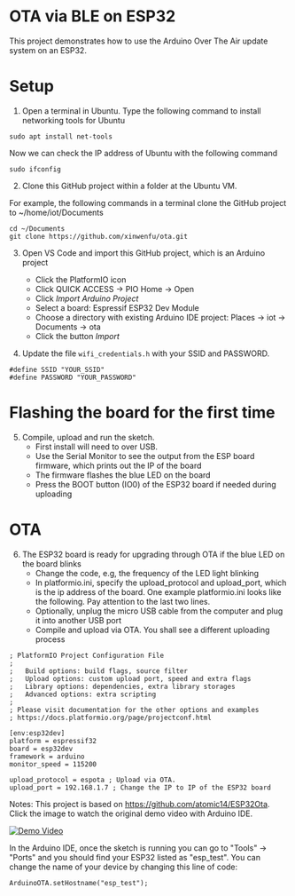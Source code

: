 # OTA via BLE on ESP32

This project demonstrates how to use the Arduino Over The Air update system on an ESP32.


# Setup

1. Open a terminal in Ubuntu. Type the following command to install networking tools for Ubuntu
```
sudo apt install net-tools
```
Now we can check the IP address of Ubuntu with the following command
```
sudo ifconfig
```

2. Clone this GitHub project within a folder at the Ubuntu VM.

For example, the following commands in a terminal clone the GitHub project to ~/home/iot/Documents

```
cd ~/Documents
git clone https://github.com/xinwenfu/ota.git
```

3. Open VS Code and import this GitHub project, which is an Arduino project
   - Click the PlatformIO icon
   - Click QUICK ACCESS -> PIO Home -> Open
   - Click *Import Arduino Project*
   - Select a board: Espressif ESP32 Dev Module
   - Choose a directory with existing Arduino IDE project: Places -> iot -> Documents -> ota
   - Click the button *Import*

4. Update the file `wifi_credentials.h` with your SSID and PASSWORD.

```
#define SSID "YOUR_SSID"
#define PASSWORD "YOUR_PASSWORD"
```
# Flashing the board for the first time

5. Compile, upload and run the sketch.
   - First install will need to over USB.
   - Use the Serial Monitor to see the output from the ESP board firmware, which prints out the IP of the board
   - The firmware flashes the blue LED on the board
   - Press the BOOT button (IO0) of the ESP32 board if needed during uploading

# OTA

6. The ESP32 board is ready for upgrading through OTA if the blue LED on the board blinks
   - Change the code, e.g, the frequency of the LED light blinking
   - In platformio.ini, specify the upload_protocol and upload_port, which is the ip address of the board. One example platformio.ini looks like the following. Pay attention to the last two lines.
   - Optionally, unplug the micro USB cable from the computer and plug it into another USB port 
   - Compile and upload via OTA. You shall see a different uploading process 

```
; PlatformIO Project Configuration File
;
;   Build options: build flags, source filter
;   Upload options: custom upload port, speed and extra flags
;   Library options: dependencies, extra library storages
;   Advanced options: extra scripting
;
; Please visit documentation for the other options and examples
; https://docs.platformio.org/page/projectconf.html

[env:esp32dev]
platform = espressif32
board = esp32dev
framework = arduino
monitor_speed = 115200

upload_protocol = espota ; Upload via OTA. 
upload_port = 192.168.1.7 ; Change the IP to IP of the ESP32 board
```

Notes:
This project is based on https://github.com/atomic14/ESP32Ota.
Click the image to watch the original demo video with Arduino IDE.

[![Demo Video](https://img.youtube.com/vi/_bMsrxiyuHs/0.jpg)](https://www.youtube.com/watch?v=_bMsrxiyuHs)

In the Arduino IDE, once the sketch is running you can go to "Tools" -> "Ports" and you should find your ESP32 listed as "esp_test". You can change the name of your device by changing this line of code:
```
ArduinoOTA.setHostname("esp_test");
```

